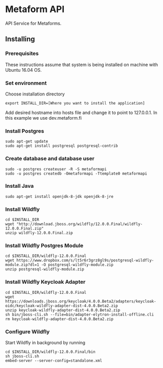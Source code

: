 # Metaform API

API Service for Metaforms.

## Installing 

### Prerequisites

These instructions assume that system is being installed on machine with Ubuntu 16.04 OS.

### Set environment

Choose installation directory

    export INSTALL_DIR=[Where you want to install the application] 
   
Add desired hostname into hosts file and change it to point to 127.0.0.1. In this example we use dev.metaform.fi

### Install Postgres

    sudo apt-get update
    sudo apt-get install postgresql postgresql-contrib

### Create database and database user

    sudo -u postgres createuser -R -S metaformapi
    sudo -u postgres createdb -Ometaformapi -Ttemplate0 metaformapi
    
### Install Java
  
    sudo apt-get install openjdk-8-jdk openjdk-8-jre

### Install Wildfly

    cd $INSTALL_DIR
    wget "http://download.jboss.org/wildfly/12.0.0.Final/wildfly-12.0.0.Final.zip"
    unzip wildfly-12.0.0.Final.zip
    
### Install Wildfly Postgres Module

    cd $INSTALL_DIR/wildfly-12.0.0.Final
    wget https://www.dropbox.com/s/lt5r6r3grz8gl9s/postgresql-wildfly-module.zip?dl=1 -O postgresql-wildfly-module.zip
    unzip postgresql-wildfly-module.zip
    
### Install Wildfly Keycloak Adapter

    cd $INSTALL_DIR/wildfly-12.0.0.Final
    wget https://downloads.jboss.org/keycloak/4.0.0.Beta2/adapters/keycloak-oidc/keycloak-wildfly-adapter-dist-4.0.0.Beta2.zip
    unzip keycloak-wildfly-adapter-dist-4.0.0.Beta2.zip
    sh bin/jboss-cli.sh --file=bin/adapter-elytron-install-offline.cli
    rm keycloak-wildfly-adapter-dist-4.0.0.Beta2.zip

### Configure Wildfly

Start Wildfly in background by running
    
    cd $INSTALL_DIR/wildfly-12.0.0.Final/bin
    sh jboss-cli.sh
    embed-server --server-config=standalone.xml
    

